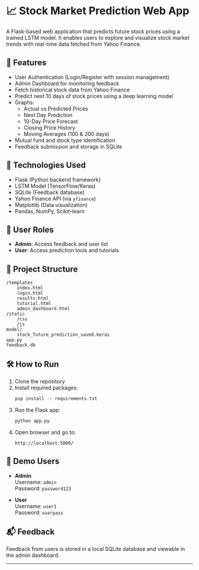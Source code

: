 # 📈 Stock Market Prediction Web App

A Flask-based web application that predicts future stock prices using a trained LSTM model. It enables users to explore and visualize stock market trends with real-time data fetched from Yahoo Finance.

## 🚀 Features

- User Authentication (Login/Register with session management)
- Admin Dashboard for monitoring feedback
- Fetch historical stock data from Yahoo Finance
- Predict next 10 days of stock prices using a deep learning model
- Graphs:
  - Actual vs Predicted Prices
  - Next Day Prediction
  - 10-Day Price Forecast
  - Closing Price History
  - Moving Averages (100 & 200 days)
- Mutual fund and stock type identification
- Feedback submission and storage in SQLite

## 🧠 Technologies Used

- Flask (Python backend framework)
- LSTM Model (TensorFlow/Keras)
- SQLite (Feedback database)
- Yahoo Finance API (via `yfinance`)
- Matplotlib (Data visualization)
- Pandas, NumPy, Scikit-learn

## 🔐 User Roles

- **Admin**: Access feedback and user list
- **User**: Access prediction tools and tutorials

## 📂 Project Structure

```
/templates
    index.html
    login.html
    results.html
    tutorial.html
    admin_dashboard.html
/static
    /css
    /js
model/
    stock_future_prediction_saved.keras
app.py
feedback.db
```

## 🛠 How to Run

1. Clone the repository
2. Install required packages:  
   ```bash
   pip install -r requirements.txt
   ```
3. Run the Flask app:  
   ```bash
   python app.py
   ```
4. Open browser and go to:  
   ```
   http://localhost:5000/
   ```

## 🧪 Demo Users

- **Admin**  
  Username: `admin`  
  Password: `password123`

- **User**  
  Username: `user1`  
  Password: `userpass`

## 📬 Feedback

Feedback from users is stored in a local SQLite database and viewable in the admin dashboard.

---
